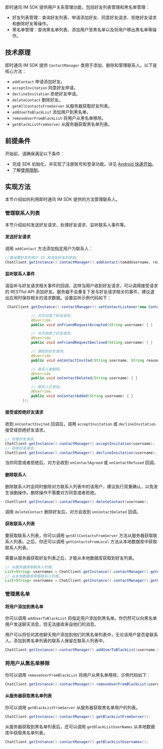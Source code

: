 即时通讯 IM SDK 提供用户关系管理功能，包括好友列表管理和黑名单管理：

- 好友列表管理：查询好友列表、申请添加好友、同意好友请求、拒绝好友请求和删除好友等操作。
- 黑名单管理：查询黑名单列表、添加用户至黑名单以及将用户移出黑名单等操作。

## 技术原理

即时通讯 IM SDK 提供 `ContactManager` 类用于添加、删除和管理联系人。以下是核心方法：

- `addContact` 申请添加好友。
- `acceptInvitation` 同意好友申请。
- `declineInvitation` 拒绝好友申请。
- `deleteContact` 删除好友。
- `getAllContactsFromServer` 从服务器获取好友列表。
- `addUserToBlackList` 添加用户到黑名单。
- `removeUserFromBlackList` 将用户从黑名单移除。
- `getBlackListFromServer` 从服务器获取黑名单列表。

## 前提条件

开始前，请确保满足以下条件：

- 完成 SDK 初始化，并实现了注册账号和登录功能。详见 [Android 快速开始](./agora_chat_get_started_android)。
- 了解[使用限制](./agora_chat_limitation)。

## 实现方法

本节介绍如何利用即时通讯 IM SDK 提供的方法管理联系人。

### 管理联系人列表

本节介绍如何发送好友请求、处理好友请求、监听联系人事件等。

#### 发送好友请求

调用 `addContact` 方法添加指定用户为联系人：

```java
//需设置好友的用户 ID 和添加好友的原因。
ChatClient.getInstance().contactManager().addContact(toAddUsername, reason);
```

#### 监听联系人事件

请监听与好友请求相关事件的回调，这样当用户收到好友请求，可以调用接受请求的 RESTful API 添加好友。服务器不会重复下发与好友请求相关的事件，建议退出应用时保存相关的请求数据。设置监听示例代码如下：

```java
 ChatClient.getInstance().contactManager().setContactListener(new ContactListener() {

            // 对方同意了好友请求。
            @Override
            public void onFriendRequestAccepted(String username) { }

            // 对方拒绝了好友请求。
            @Override
            public void onFriendRequestDeclined(String username) { }

            // 接收到好友请求。
            @Override
            public void onContactInvited(String username, String reason) { }

            // 联系人被删除。
            @Override
            public void onContactDeleted(String username) { }

            // 联系人已添加。
            @Override
            public void onContactAdded(String username) { }
        });
```

#### 接受或拒绝好友请求

收到 `onContactInvited` 回调后，调用 `acceptInvitation` 或 `declineInvitation` 接受或拒绝好友请求。

```java
// 同意好友请求。
ChatClient.getInstance().contactManager().acceptInvitation(username);
// 拒绝好友请求。
ChatClient.getInstance().contactManager().declineInvitation(username);
```

当你同意或者拒绝后，对方会收到 `onContactAgreed` 或 `onContactRefused` 回调。

#### 删除联系人

删除联系人时会同时删除对方联系人列表中的该用户，建议执行双重确认，以免发生误删操作。删除操作不需要对方同意或者拒绝。

```java
ChatClient.getInstance().contactManager().deleteContact(username);
```

调用 `deleteContact` 删除好友后，对方会收到 `onContactDeleted` 回调。

#### 获取联系人列表

要获取联系人列表，你可以调用 `getAllContactsFromServer` 方法从服务器获取联系人列表。之后，你还可以调用 `getContactsFromLocal` 方法从本地数据库中获取联系人列表。

<div class="alert info"> 需要从服务器获取好友列表之后，才能从本地数据库获取到好友列表。<div>

```java
// 从服务器获取联系人列表。
List<String> usernames = ChatClient.getInstance().contactManager().getAllContactsFromServer();
// 从本地数据库获取联系人列表。
List<String> usernames = ChatClient.getInstance().contactManager().getContactsFromLocal
```

### 管理黑名单

#### 将用户添加到黑名单

你可以调用 `addUserToBlackList` 将指定用户添加到黑名单。你仍然可以向黑名单用户发送聊天消息，但无法接收来自他们的消息。

用户可以将任何其他聊天用户添加到他们的黑名单列表中，无论该用户是否是联系人。添加到黑名单列表的联系人保留在联系人列表中。

```java
ChatClient.getInstance().contactManager().addUserToBlackList(username,true);
```

### 将用户从黑名单移除

你可以调用 `removeUserFromBlackList` 将用户从黑名单移除，示例代码如下：

```java
ChatClient.getInstance().contactManager().removeUserFromBlackList(username);
```

#### 从服务器获取黑名单列表

你可以调用 `getBlackListFromServer` 从服务器获取黑名单用户的列表。

```java
ChatClient.getInstance().contactManager().getBlackListFromServer();
```

从服务器获取到黑名单列表后，还可以调用 `getBlackListUserNames` 从本地数据库中获取黑名单列表。

```java
ChatClient.getInstance().contactManager().getBlackListUsernames();
```